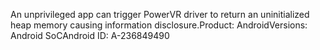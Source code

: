 An unprivileged app can trigger PowerVR driver to return an uninitialized heap memory causing information disclosure.Product: AndroidVersions: Android SoCAndroid ID: A-236849490
